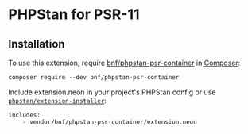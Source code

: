 # PHPStan for PSR-11

## Installation

To use this extension, require
[bnf/phpstan-psr-container](https://packagist.org/packages/bnf/phpstan-psr-container)
in [Composer](https://getcomposer.org/):

```
composer require --dev bnf/phpstan-psr-container
```

Include extension.neon in your project's PHPStan config or use [`phpstan/extension-installer`](https://github.com/phpstan/extension-installer):

```
includes:
    - vendor/bnf/phpstan-psr-container/extension.neon
```
